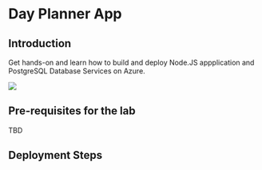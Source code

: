# Day Planner App

## Introduction
Get hands-on and learn how to build and deploy Node.JS appplication and PostgreSQL Database Services on Azure.

<a href="https://portal.azure.com/#create/Microsoft.Template/uri/https%3A%2F%2Fraw.githubusercontent.com%2Fshrutikamendhe%2Fnode-js-demo-app%2Fmaster%2FWebSiteSQLDatabase.json" target="_blank">
    <img src="http://azuredeploy.net/deploybutton.png"/>
</a>

## Pre-requisites for the lab
TBD

## Deployment Steps